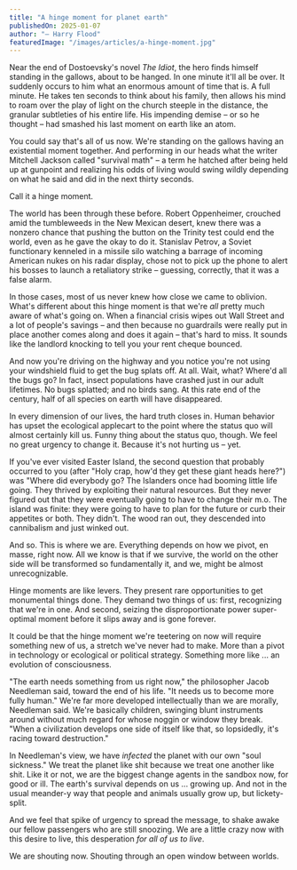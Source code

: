 ```yaml
---
title: "A hinge moment for planet earth"
publishedOn: 2025-01-07
author: "– Harry Flood"
featuredImage: "/images/articles/a-hinge-moment.jpg"
---
```


Near the end of Dostoevsky's novel *The Idiot*, the hero finds himself standing in the gallows, about to be hanged. In one minute it'll all be over. It suddenly occurs to him what an enormous amount of time that is. A full minute. He takes ten seconds to think about his family, then allows his mind to roam over the play of light on the church steeple in the distance, the granular subtleties of his entire life. His impending demise – or so he thought – had smashed his last moment on earth like an atom.

You could say that's all of us now. We're standing on the gallows having an existential moment together. And performing in our heads what the writer Mitchell Jackson called "survival math" – a term he hatched after being held up at gunpoint and realizing his odds of living would swing wildly depending on what he said and did in the next thirty seconds.

Call it a hinge moment.

The world has been through these before. Robert Oppenheimer, crouched amid the tumbleweeds in the New Mexican desert, knew there was a nonzero chance that pushing the button on the Trinity test could end the world, even as he gave the okay to do it. Stanislav Petrov, a Soviet functionary kenneled in a missile silo watching a barrage of incoming American nukes on his radar display, chose not to pick up the phone to alert his bosses to launch a retaliatory strike – guessing, correctly, that it was a false alarm.

In those cases, most of us never knew how close we came to oblivion. What's different about this hinge moment is that we're *all* pretty much aware of what's going on. When a financial crisis wipes out Wall Street and a lot of people's savings – and then because no guardrails were really put in place another comes along and does it again – that's hard to miss. It sounds like the landlord knocking to tell you your rent cheque bounced.

And now you're driving on the highway and you notice you're not using your windshield fluid to get the bug splats off. At all. Wait, what? Where'd all the bugs go? In fact, insect populations have crashed just in our adult lifetimes. No bugs splatted; and no birds sang. At this rate end of the century, half of all species on earth will have disappeared.

In every dimension of our lives, the hard truth closes in. Human behavior has upset the ecological applecart to the point where the status quo will almost certainly kill us. Funny thing about the status quo, though. We feel no great urgency to change it. Because it's not hurting us – yet.

If you've ever visited Easter Island, the second question that probably occurred to you (after "Holy crap, how'd they get these giant heads here?") was "Where did everybody go? The Islanders once had booming little life going. They thrived by exploiting their natural resources. But they never figured out that they were eventually going to have to change their m.o. The island was finite: they were going to have to plan for the future or curb their appetites or both. They didn't. The wood ran out, they descended into cannibalism and just winked out.

And so. This is where we are. Everything depends on how we pivot, en masse, right now. All we know is that if we survive, the world on the other side will be transformed so fundamentally it, and we, might be almost unrecognizable.

Hinge moments are like levers. They present rare opportunities to get monumental things done. They demand two things of us: first, recognizing that we're in one. And second, seizing the disproportionate power super-optimal moment before it slips away and is gone forever.

It could be that the hinge moment we're teetering on now will require something new of us, a stretch we've never had to make. More than a pivot in technology or ecological or political strategy. Something more like ... an evolution of consciousness.

"The earth needs something from us right now," the philosopher Jacob Needleman said, toward the end of his life. "It needs us to become more fully human." We're far more developed intellectually than we are morally, Needleman said. We're basically children, swinging blunt instruments around without much regard for whose noggin or window they break. "When a civilization develops one side of itself like that, so lopsidedly, it's racing toward destruction."

In Needleman's view, we have *infected* the planet with our own "soul sickness." We treat the planet like shit because we treat one another like shit. Like it or not, we are the biggest change agents in the sandbox now, for good or ill. The earth's survival depends on us ... growing up. And not in the usual meander-y way that people and animals usually grow up, but lickety-split.

And we feel that spike of urgency to spread the message, to shake awake our fellow passengers who are still snoozing. We are a little crazy now with this desire to live, this desperation *for all of us to live*.

We are shouting now. Shouting through an open window between worlds.
